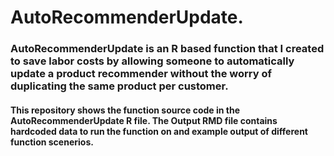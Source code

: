 # AutoRecommenderUpdate.
### AutoRecommenderUpdate is an R based function that I created to save labor costs by allowing someone to automatically update a product recommender without the worry of duplicating the same product per customer. 

#### This repository shows the function source code in the AutoRecommenderUpdate R file. The Output RMD file contains hardcoded data to run the function on and example output of different function scenerios.

